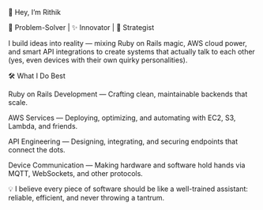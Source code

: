👋 Hey, I’m Rithik

🧠 Problem-Solver | ✨ Innovator | 🎯 Strategist

I build ideas into reality — mixing Ruby on Rails magic, AWS cloud power, and smart API integrations to create systems that actually talk to each other (yes, even devices with their own quirky personalities).

🛠 What I Do Best

Ruby on Rails Development — Crafting clean, maintainable backends that scale.

AWS Services — Deploying, optimizing, and automating with EC2, S3, Lambda, and friends.

API Engineering — Designing, integrating, and securing endpoints that connect the dots.

Device Communication — Making hardware and software hold hands via MQTT, WebSockets, and other protocols.

💡 I believe every piece of software should be like a well-trained assistant: reliable, efficient, and never throwing a tantrum.
